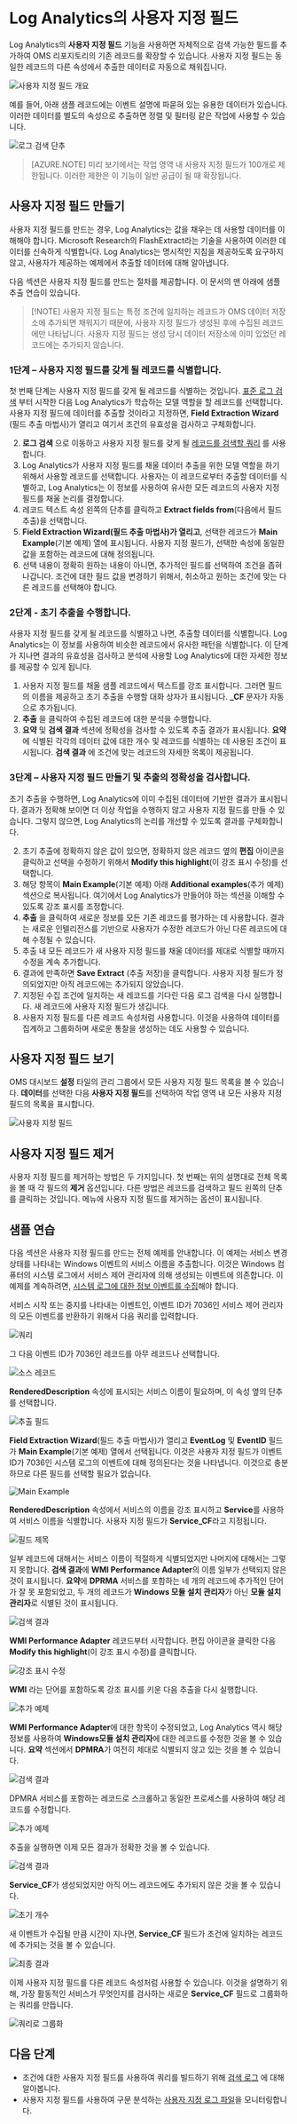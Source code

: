 <properties
   pageTitle="Log Analytics의 사용자 지정 필드 | Microsoft Azure"
   description="Log Analytics의 사용자 지정 필드를 사용하면 수집된 레코드의 속성에 추가되는 OMS 데이터를 통해 자체 검색 가능한 필드를 만들 수 있습니다.  이 문서는 사용자 지정 필드를 만드는 프로세스를 설명하고 샘플 이벤트에 대한 자세한 연습을 제공합니다."
   services="log-analytics"
   documentationCenter=""
   authors="bwren"
   manager="jwhit"
   editor="tysonn" />
<tags
   ms.service="log-analytics"
   ms.devlang="na"
   ms.topic="article"
   ms.tgt_pltfrm="na"
   ms.workload="infrastructure-services"
   ms.date="10/18/2016"
   ms.author="bwren" />


# <a name="custom-fields-in-log-analytics"></a>Log Analytics의 사용자 지정 필드

Log Analytics의 **사용자 지정 필드** 기능을 사용하면 자체적으로 검색 가능한 필드를 추가하여 OMS 리포지토리의 기존 레코드를 확장할 수 있습니다.  사용자 지정 필드는 동일한 레코드의 다른 속성에서 추출한 데이터로 자동으로 채워집니다.

![사용자 지정 필드 개요](media/log-analytics-custom-fields/overview.png)

예를 들어, 아래 샘플 레코드에는 이벤트 설명에 파묻혀 있는 유용한 데이터가 있습니다.  이러한 데이터를 별도의 속성으로 추출하면 정렬 및 필터링 같은 작업에 사용할 수 있습니다.

![로그 검색 단추](media/log-analytics-custom-fields/sample-extract.png)

>[AZURE.NOTE] 미리 보기에서는 작업 영역 내 사용자 지정 필드가 100개로 제한됩니다.  이러한 제한은 이 기능이 일반 공급이 될 때 확장됩니다.

## <a name="creating-a-custom-field"></a>사용자 지정 필드 만들기

사용자 지정 필드를 만드는 경우, Log Analytics는 값을 채우는 데 사용할 데이터를 이해해야 합니다.  Microsoft Research의 FlashExtract라는 기술을 사용하여 이러한 데이터를 신속하게 식별합니다.  Log Analytics는 명시적인 지침을 제공하도록 요구하지 않고, 사용자가 제공하는 예제에서 추출할 데이터에 대해 알아냅니다.

다음 섹션은 사용자 지정 필드를 만드는 절차를 제공합니다.  이 문서의 맨 아래에 샘플 추출 연습이 있습니다.

> [!NOTE] 사용자 지정 필드는 특정 조건에 일치하는 레코드가 OMS 데이터 저장소에 추가되면 채워지기 때문에, 사용자 지정 필드가 생성된 후에 수집된 레코드에만 나타납니다.  사용자 지정 필드는 생성 당시 데이터 저장소에 이미 있었던 레코드에는 추가되지 않습니다.

### <a name="step-1-–-identify-records-that-will-have-the-custom-field"></a>1단계 – 사용자 지정 필드를 갖게 될 레코드를 식별합니다.
첫 번째 단계는 사용자 지정 필드를 갖게 될 레코드를 식별하는 것입니다.  [표준 로그 검색](log-analytics-log-searches.md) 부터 시작한 다음 Log Analytics가 학습하는 모델 역할을 할 레코드를 선택합니다.  사용자 지정 필드에 데이터를 추출할 것이라고 지정하면, **Field Extraction Wizard** (필드 추출 마법사)가 열리고 여기서 조건의 유효성을 검사하고 구체화합니다.

2. **로그 검색** 으로 이동하고 사용자 지정 필드를 갖게 될 [레코드를 검색할 쿼리](log-analytics-log-searches.md) 를 사용합니다.
2. Log Analytics가 사용자 지정 필드를 채울 데이터 추출을 위한 모델 역할을 하기 위해서 사용할 레코드를 선택합니다.  사용자는 이 레코드로부터 추출할 데이터를 식별하고, Log Analytics는 이 정보를 사용하여 유사한 모든 레코드의 사용자 지정 필드를 채울 논리를 결정합니다.
3. 레코드 텍스트 속성 왼쪽의 단추를 클릭하고 **Extract fields from**(다음에서 필드 추출)을 선택합니다.
4. **Field Extraction Wizard(필드 추출 마법사)가 열리고**, 선택한 레코드가 **Main Example**(기본 예제) 열에 표시됩니다.  사용자 지정 필드가, 선택한 속성에 동일한 값을 포함하는 레코드에 대해 정의됩니다.  
5. 선택 내용이 정확히 원하는 내용이 아니면, 추가적인 필드를 선택하여 조건을 좁혀 나갑니다.  조건에 대한 필드 값을 변경하기 위해서, 취소하고 원하는 조건에 맞는 다른 레코드를 선택해야 합니다.

### <a name="step-2---perform-initial-extract."></a>2단계 - 초기 추출을 수행합니다.
사용자 지정 필드를 갖게 될 레코드를 식별하고 나면, 추출할 데이터를 식별합니다.  Log Analytics는 이 정보를 사용하여 비슷한 레코드에서 유사한 패턴을 식별합니다.  이 단계가 지나면 결과의 유효성을 검사하고 분석에 사용할 Log Analytics에 대한 자세한 정보를 제공할 수 있게 됩니다.

1. 사용자 지정 필드를 채울 샘플 레코드에서 텍스트를 강조 표시합니다.  그러면 필드의 이름을 제공하고 초기 추출을 수행할 대화 상자가 표시됩니다.  **\_CF** 문자가 자동으로 추가됩니다.
2. **추출** 을 클릭하여 수집된 레코드에 대한 분석을 수행합니다.  
3. **요약** 및 **검색 결과** 섹션에 정확성을 검사할 수 있도록 추출 결과가 표시됩니다.  **요약** 에 식별된 각각의 데이터 값에 대한 개수 및 레코드를 식별하는 데 사용된 조건이 표시됩니다.  **검색 결과** 에 조건에 맞는 레코드의 자세한 목록이 제공됩니다.


### <a name="step-3-–-verify-accuracy-of-the-extract-and-create-custom-field"></a>3단계 – 사용자 지정 필드 만들기 및 추출의 정확성을 검사합니다.

초기 추출을 수행하면, Log Analytics에 이미 수집된 데이터에 기반한 결과가 표시됩니다.  결과가 정확해 보이면 더 이상 작업을 수행하지 않고 사용자 지정 필드를 만들 수 있습니다.  그렇지 않으면, Log Analytics의 논리를 개선할 수 있도록 결과를 구체화합니다.

2.  초기 추출에 정확하지 않은 값이 있으면, 정확하지 않은 레코드 옆의 **편집** 아이콘을 클릭하고 선택을 수정하기 위해서 **Modify this highlight**(이 강조 표시 수정)를 선택합니다.
3.  해당 항목이 **Main Example**(기본 예제) 아래 **Additional examples**(추가 예제) 섹션으로 복사됩니다.  여기에서 Log Analytics가 만들어야 하는 섹션을 이해할 수 있도록 강조 표시를 조정합니다.
4.  **추출** 을 클릭하여 새로운 정보를 모든 기존 레코드를 평가하는 데 사용합니다.  결과는 새로운 인텔리전스를 기반으로 사용자가 수정한 레코드가 아닌 다른 레코드에 대해 수정될 수 있습니다.
5.  추출 내 모든 레코드가 새 사용자 지정 필드를 채울 데이터를 제대로 식별할 때까지 수정을 계속 추가합니다.
6. 결과에 만족하면 **Save Extract** (추출 저장)을 클릭합니다.  사용자 지정 필드가 정의되었지만 아직 레코드에는 추가되지 않았습니다.
7.  지정된 수집 조건에 일치하는 새 레코드를 기다린 다음 로그 검색을 다시 실행합니다. 새 레코드에 사용자 지정 필드가 생깁니다.
8.  사용자 지정 필드를 다른 레코드 속성처럼 사용합니다.  이것을 사용하여 데이터를 집계하고 그룹화하며 새로운 통찰을 생성하는 데도 사용할 수 있습니다.


## <a name="viewing-custom-fields"></a>사용자 지정 필드 보기
OMS 대시보드 **설정** 타일의 관리 그룹에서 모든 사용자 지정 필드 목록을 볼 수 있습니다.  **데이터**를 선택한 다음 **사용자 지정 필드**를 선택하여 작업 영역 내 모든 사용자 지정 필드의 목록을 표시합니다.  

![사용자 지정 필드](media/log-analytics-custom-fields/list.png)

## <a name="removing-a-custom-field"></a>사용자 지정 필드 제거
사용자 지정 필드를 제거하는 방법은 두 가지입니다.  첫 번째는 위의 설명대로 전체 목록을 볼 때 각 필드의 **제거** 옵션입니다.  다른 방법은 레코드를 검색하고 필드 왼쪽의 단추를 클릭하는 것입니다.  메뉴에 사용자 지정 필드를 제거하는 옵션이 표시됩니다.

## <a name="sample-walkthrough"></a>샘플 연습

다음 섹션은 사용자 지정 필드를 만드는 전체 예제를 안내합니다.  이 예제는 서비스 변경 상태를 나타내는 Windows 이벤트의 서비스 이름을 추출합니다.  이것은 Windows 컴퓨터의 시스템 로그에서 서비스 제어 관리자에 의해 생성되는 이벤트에 의존합니다.  이 예제를 계속하려면, [시스템 로그에 대한 정보 이벤트를 수집](log-analytics-data-sources-windows-events.md)해야 합니다.

서비스 시작 또는 중지를 나타내는 이벤트인, 이벤트 ID가 7036인 서비스 제어 관리자의 모든 이벤트를 반환하기 위해서 다음 쿼리를 입력합니다.

![쿼리](media/log-analytics-custom-fields/query.png)

그 다음 이벤트 ID가 7036인 레코드를 아무 레코드나 선택합니다.

![소스 레코드](media/log-analytics-custom-fields/source-record.png)

**RenderedDescription** 속성에 표시되는 서비스 이름이 필요하며, 이 속성 옆의 단추를 선택합니다.

![추출 필드](media/log-analytics-custom-fields/extract-fields.png)

**Field Extraction Wizard**(필드 추출 마법사)가 열리고 **EventLog** 및 **EventID** 필드가 **Main Example**(기본 예제) 열에서 선택됩니다.  이것은 사용자 지정 필드가 이벤트 ID가 7036인 시스템 로그의 이벤트에 대해 정의된다는 것을 나타냅니다.  이것으로 충분하므로 다른 필드를 선택할 필요가 없습니다.

![Main Example](media/log-analytics-custom-fields/main-example.png)

**RenderedDescription** 속성에서 서비스의 이름을 강조 표시하고 **Service**를 사용하여 서비스 이름을 식별합니다.  사용자 지정 필드가 **Service_CF**라고 지정됩니다.

![필드 제목](media/log-analytics-custom-fields/field-title.png)

일부 레코드에 대해서는 서비스 이름이 적절하게 식별되었지만 나머지에 대해서는 그렇지 못합니다.   **검색 결과**에 **WMI Performance Adapter**의 이름 일부가 선택되지 않은 것이 표시됩니다.  **요약**에 **DPRMA** 서비스를 포함하는 네 개의 레코드에 추가적인 단어가 잘 못 포함되었고, 두 개의 레코드가 **Windows 모듈 설치 관리자**가 아닌 **모듈 설치 관리자**로 식별된 것이 표시됩니다.  

![검색 결과](media/log-analytics-custom-fields/search-results-01.png)

**WMI Performance Adapter** 레코드부터 시작합니다.  편집 아이콘을 클릭한 다음 **Modify this highlight**(이 강조 표시 수정)를 클릭합니다.  

![강조 표시 수정](media/log-analytics-custom-fields/modify-highlight.png)

**WMI** 라는 단어를 포함하도록 강조 표시를 키운 다음 추출을 다시 실행합니다.  

![추가 예제](media/log-analytics-custom-fields/additional-example-01.png)

**WMI Performance Adapter**에 대한 항목이 수정되었고, Log Analytics 역시 해당 정보를 사용하여 **Windows모듈 설치 관리자**에 대한 레코드를 수정한 것을 볼 수 있습니다.  **요약** 섹션에서 **DPMRA**가 여전히 제대로 식별되지 않고 있는 것을 볼 수 있습니다.

![검색 결과](media/log-analytics-custom-fields/search-results-02.png)

DPMRA 서비스를 포함하는 레코드로 스크롤하고 동일한 프로세스를 사용하여 해당 레코드를 수정합니다.

![추가 예제](media/log-analytics-custom-fields/additional-example-02.png)

 추출을 실행하면 이제 모든 결과가 정확한 것을 볼 수 있습니다.

![검색 결과](media/log-analytics-custom-fields/search-results-03.png)

**Service_CF**가 생성되었지만 아직 어느 레코드에도 추가되지 않은 것을 볼 수 있습니다.

![초기 개수](media/log-analytics-custom-fields/initial-count.png)

새 이벤트가 수집될 만큼 시간이 지나면, **Service_CF** 필드가 조건에 일치하는 레코드에 추가되는 것을 볼 수 있습니다.

![최종 결과](media/log-analytics-custom-fields/final-results.png)

이제 사용자 지정 필드를 다른 레코드 속성처럼 사용할 수 있습니다.  이것을 설명하기 위해, 가장 활동적인 서비스가 무엇인지를 검사하는 새로운 **Service_CF** 필드로 그룹화하는 쿼리를 만듭니다.

![쿼리로 그룹화](media/log-analytics-custom-fields/query-group.png)

## <a name="next-steps"></a>다음 단계

- 조건에 대한 사용자 지정 필드를 사용하여 쿼리를 빌드하기 위해 [검색 로그](log-analytics-log-searches.md) 에 대해 알아봅니다.
- 사용자 지정 필드를 사용하여 구문 분석하는 [사용자 지정 로그 파일](log-analytics-data-sources-custom-logs.md)을 모니터링합니다.


<!--HONumber=Oct16_HO2-->


